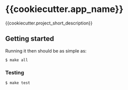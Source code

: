 # {{cookiecutter.app_name}}

{{cookiecutter.project_short_description}}

## Getting started

Running it then should be as simple as:

```
$ make all
```

### Testing

```
$ make test
```
